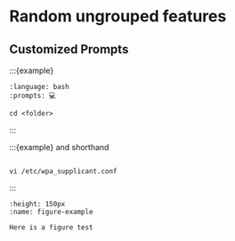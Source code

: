 # Random ungrouped features

## Customized Prompts

:::{example}
```{prompt}
:language: bash
:prompts: 💻

cd <folder>
```
:::

:::{example} and shorthand
```{prompt} bash 🤖

vi /etc/wpa_supplicant.conf
```
:::

```{figure} ../logo.sketchpad.new.png
:height: 150px
:name: figure-example

Here is a figure test
```